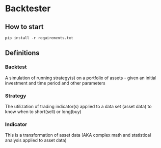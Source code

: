 # Backtester

## How to start

```
pip install -r requirements.txt
```

## Definitions

### Backtest

A simulation of running strategy(s) on a portfolio of assets - given an initial investment and time period and other parameters

### Strategy

The utilization of trading indicator(s) applied to a data set (asset data) to know when to short(sell) or long(buy)

### Indicator

This is a transformation of asset data (AKA complex math and statistical analysis applied to asset data)
